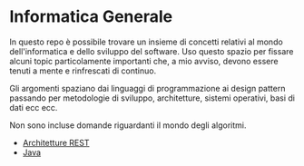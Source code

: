 # Informatica Generale
In questo repo è possibile trovare un insieme di concetti relativi al mondo dell'informatica e dello sviluppo del software. 
Uso questo spazio per fissare alcuni topic particolamente importanti che, a mio avviso, 
devono essere tenuti a mente e rinfrescati di continuo.

Gli argomenti spaziano dai linguaggi di programmazione ai design pattern passando per metodologie di sviluppo,
architetture, sistemi operativi, basi di dati ecc ecc.

Non sono incluse domande riguardanti il mondo degli algoritmi.

* [Architetture REST](https://github.com/Ema-jar/generalCSQuestions/blob/master/rest.md)
* [Java](https://github.com/Ema-jar/generalCSQuestions/blob/master/java.md)